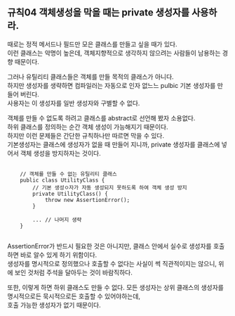 
## 규칙04 객체생성을 막을 때는 private 생성자를 사용하라.

때로는 정적 메서드나 필드만 모은 클래스를 만들고 싶을 때가 있다.   
이런 클래스는 악명이 높은데, 객체지향적으로 생각하지 않으려는 사람들이 남용하는 경향 때문이다.  

그러나 유틸리티 클래스들은 객체를 만들 목적의 클래스가 아니다.  
하지만 생성자를 생략하면 컴파일러는 자동으로 인자 없느느 pulbic 기본 생성자를 만들어 버린다.  
사용자는 이 생성자를 일반 생성자와 구별할 수 없다.  

객체를 만들 수 없도록 하려고 클래스를 abstract로 선언해 봤자 소용없다.   
하위 클래스를 정의하는 순간 객체 생성이 가능해지기 때문이다.  
하지만 이런 문제들은 간단한 규칙하나만 따르면 막을 수 있다.   
기본생성자는 클래스에 생성자가 없을 때 만들어 지니까, private 생성자를 클래스에 넣어서 객체 생성을 방지하자는 것이다.  

```
	
	// 객체를 만들 수 없는 유틸리티 클래스
	public class UtilityClass {
		// 기본 생성ㅇ자가 자동 생성되지 못하도록 하여 객체 생성 방지
		private UtilityClass() {
			throw new AssertionError();
		}	
	
		... // 나머지 생략
	}
	
```

AssertionError가 반드시 필요한 것은 아니지만, 클래스 안에서 실수로 생성자를 호출하면 바로 알수 있게 하기 위함이다.  
생성자를 명시적으로 정의했으나 호출할 수 없다는 사실이 썩 직관적이지는 않으니, 위에 보인 것처럼 주석을 달아두는 것이 바람직하다.  

또한, 이렇게 하면 하위 클래스도 만들 수 없다. 모든 생성자는 상위 클래스의 생성자를 명시적으로든 묵시적으로든 호출할 수 있어야하는데,  
호출 가능한 생성자가 없기 때문이다.  
